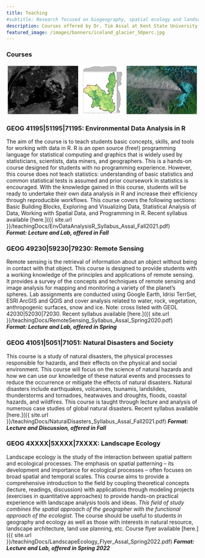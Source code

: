 ```yaml
---
title: Teaching
#subtitle: Research focused on biogeography, spatial ecology and landscape change at Kent State University
description: Courses offered by Dr. Tim Assal at Kent State University; R, Environmental Data Analysis, Remote Sensing, Natural Disasters and Society
featured_image: /images/banners/iceland_glacier_50perc.jpg
---
```


### Courses

![RS & DataViz](images/teaching_header_images.jpg "title-1") 

### GEOG 41195|51195|71195: Environmental Data Analysis in R

The aim of the course is to teach students basic concepts, skills, and tools for working with data in R. R is an open source (free!) programming language for statistical computing and graphics that is widely used by statisticians, scientists, data miners, and geographers. This is a hands-on course designed for students with no programming experience. However, this course does not teach statistics: understanding of basic statistics and common statistical tests is assumed and prior coursework in statistics is encouraged. With the knowledge gained in this course, students will be ready to undertake their own data analysis in R and increase their efficiency through reproducible workflows. This course covers the following sections: Basic Building Blocks, Exploring and Visualizing Data, Statistical Analysis of Data, Working with Spatial Data, and Programming in R. Recent syllabus available [here.]({{ site.url }}/teachingDocs/EnvDataAnalysisR_Syllabus_Assal_Fall2021.pdf)  
***Format: Lecture and Lab, offered in Fall*** 

### GEOG 49230|59230|79230: Remote Sensing

Remote sensing is the retrieval of information about an object without being in contact with that object. This course is designed to provide students with a working knowledge of the principles and applications of remote sensing. It provides a survey of the concepts and techniques of remote sensing and image analysis for mapping and monitoring a variety of the planet’s spheres. Lab assignments are conducted using Google Earth, Idrisi TerrSet, ESRI ArcGIS and QGIS and cover analysis related to water, rock, vegetation, anthropogenic surfaces, snow and ice. Note: cross listed with GEOL 42030|52030|72030. Recent syllabus available [here.]({{ site.url }}/teachingDocs/RemoteSensing_Syllabus_Assal_Spring2020.pdf)  
***Format: Lecture and Lab, offered in Spring***

### GEOG 41051|5051|71051: Natural Disasters and Society

This course is a study of natural disasters, the physical processes responsible for hazards, and their effects on the physical and social environment. This course will focus on the science of natural hazards and how we can use our knowledge of these natural events and processes to reduce the occurrence or mitigate the effects of natural disasters. Natural disasters include earthquakes, volcanoes, tsunamis, landslides, thunderstorms and tornadoes, heatwaves and droughts, floods, coastal hazards, and wildfires. This course is taught through lecture and analysis of numerous case studies of global natural disasters. Recent syllabus available [here.]({{ site.url }}/teachingDocs/NaturalDisasters_Syllabus_Assal_Fall2021.pdf) 
***Format: Lecture and Discussion, offered in Fall***

### GEOG 4XXXX|5XXXX|7XXXX: Landscape Ecology 

Landscape ecology is the study of the interaction between spatial pattern and ecological processes. The emphasis on spatial patterning – its development and importance for ecological processes – often focuses on broad spatial and temporal scales. This course aims to provide a comprehensive introduction to the field by coupling theoretical concepts (lecture, readings, discussion) with applications through modeling projects (exercises in quantitative approaches) to provide hands-on practical experience with landscape analysis tools and ideas. *This field of study combines the spatial approach of the geographer with the functional approach of the ecologist.* The course should be useful to students in geography and ecology as well as those with interests in natural resource, landscape architecture, land use planning, etc. Course flyer available [here.]({{ site.url }}/teachingDocs/LandscapeEcology_Flyer_Assal_Spring2022.pdf) 
***Format: Lecture and Lab, offered in Spring 2022***
